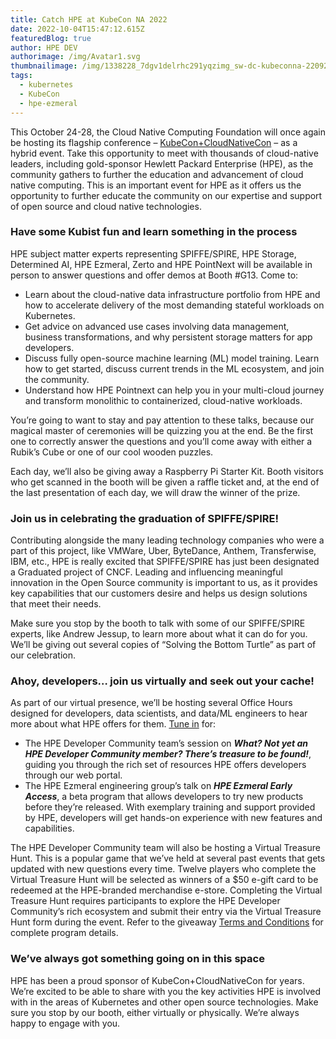 ```yaml
---
title: Catch HPE at KubeCon NA 2022
date: 2022-10-04T15:47:12.615Z
featuredBlog: true
author: HPE DEV
authorimage: /img/Avatar1.svg
thumbnailimage: /img/1338228_7dgv1delrhc291yqzimg_sw-dc-kubeconna-220920-v1.jpg
tags:
  - kubernetes
  - KubeCon
  - hpe-ezmeral
---
```

This October 24-28, the Cloud Native Computing Foundation will once again be hosting its flagship conference – [KubeCon+CloudNativeCon](https://events.linuxfoundation.org/kubecon-cloudnativecon-north-america/) – as a hybrid event. Take this opportunity to meet with thousands of cloud-native leaders, including gold-sponsor Hewlett Packard Enterprise (HPE), as the community gathers to further the education and advancement of cloud native computing. This is an important event for HPE as it offers us the opportunity to further educate the community on our expertise and support of open source and cloud native technologies.

### Have some Kubist fun and learn something in the process

HPE subject matter experts representing SPIFFE/SPIRE, HPE Storage, Determined AI, HPE Ezmeral, Zerto and HPE PointNext will be available in person to answer questions and offer demos at Booth #G13. Come to:

* Learn about the cloud-native data infrastructure portfolio from HPE and how to accelerate delivery of the most demanding stateful workloads on Kubernetes.
* Get advice on advanced use cases involving data management, business transformations, and why persistent storage matters for app developers.
* Discuss fully open-source machine learning (ML) model training. Learn how to get started, discuss current trends in the ML ecosystem, and join the community.
* Understand how HPE Pointnext can help you in your multi-cloud journey and transform monolithic to containerized, cloud-native workloads.

You’re going to want to stay and pay attention to these talks, because our magical master of ceremonies will be quizzing you at the end. Be the first one to correctly answer the questions and you’ll come away with either a Rubik’s Cube or one of our cool wooden puzzles.

Each day, we’ll also be giving away a Raspberry Pi Starter Kit. Booth visitors who get scanned in the booth will be given a raffle ticket and, at the end of the last presentation of each day, we will draw the winner of the prize.

### Join us in celebrating the graduation of SPIFFE/SPIRE!

Contributing alongside the many leading technology companies who were a part of this project, like VMWare, Uber, ByteDance, Anthem, Transferwise, IBM, etc., HPE is really excited that SPIFFE/SPIRE has just been designated a Graduated project of CNCF. Leading and influencing meaningful innovation in the Open Source community is important to us, as it provides key capabilities that our customers desire and helps us design solutions that meet their needs.

Make sure you stop by the booth to talk with some of our SPIFFE/SPIRE experts, like Andrew Jessup, to learn more about what it can do for you. We’ll be giving out several copies of “Solving the Bottom Turtle” as part of our celebration.

### Ahoy, developers… join us virtually and seek out your cache!

As part of our virtual presence, we’ll be hosting several Office Hours designed for developers, data scientists, and data/ML engineers to hear more about what HPE offers for them. [Tune in](https://kubecon-cloudnativecon-na.com/virtual-exhibitor/?v4b4342b0f72f3260e37d74de68eab433fee0c641d933e76d52be7eb34b211371656f07b5a54b2e522db3ac7b27c7d555=068E4EDFD2D581C2C838CEEFD5F655754F523A6864305A1184BF01DD527B60FB0740D3F17B594A1732C891BBBA3213A8) for:

* The HPE Developer Community team’s session on ***What? Not yet an HPE Developer Community member? There’s treasure to be found!***, guiding you through the rich set of resources HPE offers developers through our web portal.
* The HPE Ezmeral engineering group’s talk on ***HPE Ezmeral Early Access***, a beta program that allows developers to try new products before they’re released. With exemplary training and support provided by HPE, developers will get hands-on experience with new features and capabilities.

The HPE Developer Community team will also be hosting a Virtual Treasure Hunt. This is a popular game that we’ve held at several past events that gets updated with new questions every time. Twelve players who complete the Virtual Treasure Hunt will be selected as winners of a $50 e-gift card to be redeemed at the HPE-branded merchandise e-store. Completing the Virtual Treasure Hunt requires participants to explore the HPE Developer Community’s rich ecosystem and submit their entry via the Virtual Treasure Hunt form during the event. Refer to the giveaway [Terms and Conditions](https://developer.hpe.com/hackshack/treasurehunt-terms-conditions/) for complete program details.

### We’ve always got something going on in this space

HPE has been a proud sponsor of KubeCon+CloudNativeCon for years. We’re excited to be able to share with you the key activities HPE is involved with in the areas of Kubernetes and other open source technologies. Make sure you stop by our booth, either virtually or physically. We’re always happy to engage with you.